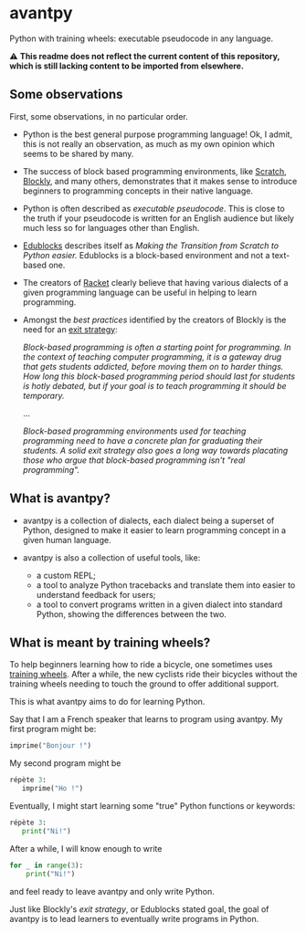 # avantpy

Python with training wheels: executable pseudocode in any language.

:warning: **This readme does not reflect the current content of this
repository, which is still lacking content to be imported from elsewhere.**

## Some observations

First, some observations, in no particular order.

- Python is the best general purpose programming language! Ok, I admit, this is not really an observation, as much as my own opinion which seems to be shared by many.
- The success of block based programming environments, like [Scratch](https://scratch.mit.edu/), [Blockly](https://blockly-games.appspot.com/), and many others, demonstrates that it makes sense to introduce beginners to programming concepts in their native language.
- Python is often described as *executable pseudocode*. This is close to the truth if your pseudocode is written for an English audience but likely much less so for languages other than English.
- [Edublocks](https://edublocks.org/) describes itself as *Making the Transition from Scratch to Python easier.* Edublocks is a block-based environment and not a text-based one.
- The creators of [Racket](https://racket-lang.org/) clearly believe that having various dialects of a given programming language can be useful in helping to learn programming.
- Amongst the *best practices* identified by the creators of Blockly is the need for an [exit strategy](https://developers.google.com/blockly/guides/app-integration/best-practices#9_exit_strategy):

    *Block-based programming is often a starting point for programming. In the context of teaching computer programming, it is a gateway drug that gets students addicted, before moving them on to harder things. How long this block-based programming period should last for students is hotly debated, but if your goal is to teach programming it should be temporary.*

    ...

    *Block-based programming environments used for teaching programming need to have a concrete plan for graduating their students. A solid exit strategy also goes a long way towards placating those who argue that block-based programming isn't "real programming".*

## What is avantpy?

- avantpy is a collection of dialects, each dialect being a superset of Python, designed to make it easier to learn programming concept in a given human language.
- avantpy is also a collection of useful tools, like:

    - a custom REPL;
    - a tool to analyze Python tracebacks and translate them into easier to understand feedback for users;
    - a tool to convert programs written in a given dialect into standard Python, showing the differences between the two.

## What is meant by training wheels?

To help beginners learning how to ride a bicycle, one sometimes uses [training wheels](https://en.wikipedia.org/wiki/Training_wheels). After a while, the new cyclists ride
their bicycles without the training wheels needing to touch the ground to offer
additional support.

This is what avantpy aims to do for learning Python.

Say that I am a French speaker that learns to program using avantpy.
My first program might be:

```py
imprime("Bonjour !")
```

My second program might be

```py
répète 3:
   imprime("Ho !")
```

Eventually, I might start learning some "true" Python functions or keywords:

```py
répète 3:
   print("Ni!")
```

After a while, I will know enough to write

```py
for _ in range(3):
    print("Ni!")
```

and feel ready to leave avantpy and only write Python.

Just like Blockly's *exit strategy*, or Edublocks stated goal,
the goal of avantpy is to lead learners to eventually write programs in Python.